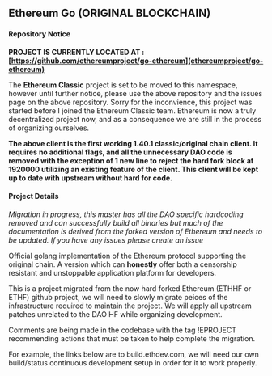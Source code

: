 ## Ethereum Go (ORIGINAL BLOCKCHAIN)


#### Repository Notice
**PROJECT IS CURRENTLY LOCATED AT :
[https://github.com/ethereumproject/go-ethereum](ethereumproject/go-ethereum)**

The **Ethereum Classic** project is set to be moved to this namespace, however until further notice,
please use the above repository and the issues page on the above
repository. Sorry for the inconvience, this project was started before I
joined the Ethereum Classic team. Ethereum is now a truly decentralized
project now, and as a consequence we are still in the process of organizing ourselves.

**The above client is the first working 1.40.1 classic/original chain client. It requires no additional flags, and all the unnecessary DAO code is removed with the exception of 1 new line to reject the hard fork block at 1920000 utilizing an existing feature of the client. This client will be kept up to date with upstream without hard for code.**



#### Project Details

*Migration in progress, this master has all the DAO specific hardcoding removed and can successfully build all binaries but much of the documentation is derived from the forked version of Ethereum and needs to be updated. If you have any issues please create an issue*

Official golang implementation of the Ethereum protocol supporting the
original chain. A version which can **honestly** offer both a censorship
resistant and unstoppable application platform for developers.

This is a project migrated from the now hard forked Ethereum (ETHHF or ETHF) github project, we
will need to slowly migrate peices of the infrastructure required to
maintain the project. We will apply all upstream patches unrelated to the DAO HF while organizing
development.

Comments are being made in the codebase with the tag !EPROJECT
recommending actions that must be taken to help complete the migration.

For example, the links below are to build.ethdev.com, we will need our
own build/status continuous development setup in order for it to work
properly.


